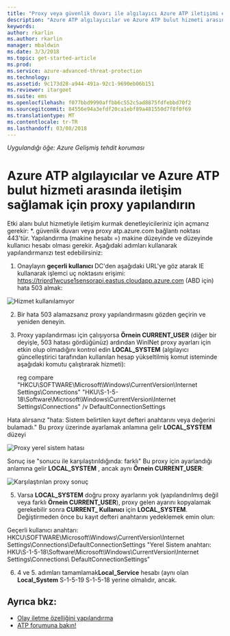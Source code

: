 ```yaml
---
title: "Proxy veya güvenlik duvarı ile algılayıcı Azure ATP iletişimi etkinleştirmek için yapılandırma | Microsoft Docs"
description: "Azure ATP algılayıcılar ve Azure ATP bulut hizmeti arasında iletişim sağlamak için güvenlik duvarı veya proxy ayarlamak açıklar"
keywords: 
author: rkarlin
ms.author: rkarlin
manager: mbaldwin
ms.date: 3/3/2018
ms.topic: get-started-article
ms.prod: 
ms.service: azure-advanced-threat-protection
ms.technology: 
ms.assetid: 9c173d28-a944-491a-92c1-9690eb06b151
ms.reviewer: itargoet
ms.suite: ems
ms.openlocfilehash: f077bbd9990affbb6c552c5ad8875fdfebbd70f2
ms.sourcegitcommit: 84556e94a3efdf20ca1ebf89a481550d7f8f0f69
ms.translationtype: MT
ms.contentlocale: tr-TR
ms.lasthandoff: 03/08/2018
---
```

*Uygulandığı öğe: Azure Gelişmiş tehdit koruması*



# <a name="configure-your-proxy-to-allow-communication-between-azure-atp-sensors-and-the-azure-atp-cloud-service"></a>Azure ATP algılayıcılar ve Azure ATP bulut hizmeti arasında iletişim sağlamak için proxy yapılandırın

Etki alanı bulut hizmetiyle iletişim kurmak denetleyicileriniz için açmanız gerekir: *. güvenlik duvarı veya proxy atp.azure.com bağlantı noktası 443'tür. Yapılandırma (makine hesabı =) makine düzeyinde ve düzeyinde kullanıcı hesabı olması gerekir. Aşağıdaki adımları kullanarak yapılandırmanızı test edebilirsiniz:
 
1.  Onaylayın **geçerli kullanıcı** DC'den aşağıdaki URL'ye göz atarak IE kullanarak işlemci uç noktasını erişimi: https://triprd1wcuse1sensorapi.eastus.cloudapp.azure.com (ABD için) hata 503 almak:

 ![Hizmet kullanılamıyor](./media/service-unavailable.png)
 
2.  Bir hata 503 alamazsanız proxy yapılandırmasını gözden geçirin ve yeniden deneyin.

3.  Proxy yapılandırması için çalışıyorsa **Örnein CURRENT_USER** (diğer bir deyişle, 503 hatası gördüğünüz) ardından WinINet proxy ayarları için etkin olup olmadığını kontrol edin **LOCAL_SYSTEM** (algılayıcı güncelleştirici tarafından kullanılan hesap yükseltilmiş komut isteminde aşağıdaki komutu çalıştırarak hizmeti):
 
    reg compare "HKCU\SOFTWARE\Microsoft\Windows\CurrentVersion\Internet Settings\Connections" "HKU\S-1-5-18\Software\Microsoft\Windows\CurrentVersion\Internet Settings\Connections" /v DefaultConnectionSettings

Hata alırsanız "hata: Sistem belirtilen kayıt defteri anahtarını veya değerini bulamadı." Bu proxy üzerinde ayarlamak anlamına gelir **LOCAL_SYSTEM** düzeyi
 
 ![Proxy yerel sistem hatası](./media/proxy-local-system-error.png)

Sonuç ise "sonucu ile karşılaştırıldığında: farklı" Bu proxy için ayarlandığı anlamına gelir **LOCAL_SYSTEM** , ancak aynı **Örnein CURRENT_USER**:
 
  ![Karşılaştırılan proxy sonuç](./media/proxy-result-compared.png)

5.  Varsa **LOCAL_SYSTEM** doğru proxy ayarlarını yok (yapılandırılmış değil veya farklı **Örnein CURRENT_USER**), proxy gelen ayarını kopyalamak gerekebilir sonra **CURRENT_ Kullanıcı** için **LOCAL_SYSTEM**. Değiştirmeden önce bu kayıt defteri anahtarını yedeklemek emin olun:

 Geçerli kullanıcı anahtarı: HKCU\SOFTWARE\Microsoft\Windows\CurrentVersion\Internet Settings\Connections\DefaultConnectionSettings "Yerel Sistem anahtarı: HKU\S-1-5-18\Software\Microsoft\Windows\CurrentVersion\Internet Settings\Connections\ DefaultConnectionSettings"

 
6.  4 ve 5. adımları tamamlamak**Local_Service** hesabı (aynı olan **Local_System** S-1-5-19 S-1-5-18 yerine olmalıdır, ancak.



## <a name="see-also"></a>Ayrıca bkz:
- [Olay iletme özelliğini yapılandırma](configure-event-forwarding.md)
- [ATP forumuna bakın!](https://aka.ms/azureatpcommunity)